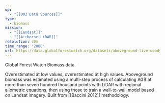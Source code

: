 ```yaml
---
up:
  - "[[003 Data Sources]]"
type:
  - biomass
mission:
  - "[[Landsat]]"
  - "[[Airborne LiDAR]]"
resolution: 30m
time_range: "2000"
url: https://data.globalforestwatch.org/datasets/aboveground-live-woody-biomass-density/explore?location=-11.401386%2C-84.902199%2C2.61
---
```

Global Forest Watch Biomass data.

Overestimated at low values, overestimated at high values. Aboveground biomass was estimated using a multi-step process of calculating AGB at more than seven hundred thousand points with LiDAR with regional allometric equations, then using those to train a wall-to-wall model based on Landsat imagery.  Built from [[Baccini 2012]] methodology.